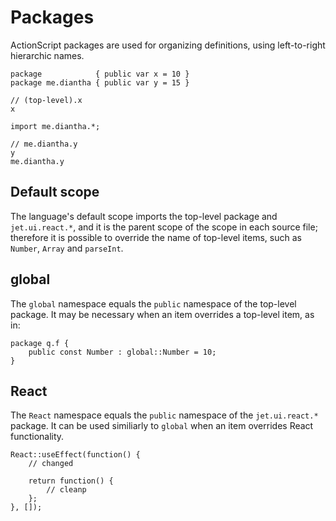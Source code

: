 # Packages

ActionScript packages are used for organizing definitions, using left-to-right hierarchic names.

```
package            { public var x = 10 }
package me.diantha { public var y = 15 }

// (top-level).x
x

import me.diantha.*;

// me.diantha.y
y
me.diantha.y
```

## Default scope

The language's default scope imports the top-level package and `jet.ui.react.*`, and it is the parent scope of the scope in each source file; therefore it is possible to override the name of top-level items, such as `Number`, `Array` and `parseInt`.

## global

The `global` namespace equals the `public` namespace of the top-level package. It may be necessary when an item overrides a top-level item, as in:

```
package q.f {
    public const Number : global::Number = 10;
}
```

## React

The `React` namespace equals the `public` namespace of the `jet.ui.react.*` package. It can be used similiarly to `global` when an item overrides React functionality.

```
React::useEffect(function() {
    // changed

    return function() {
        // cleanp
    };
}, []);
```